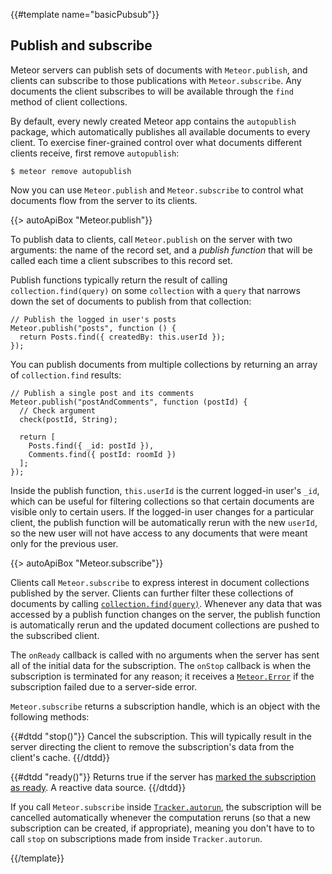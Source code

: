 {{#template name="basicPubsub"}}

<h2 id="pubsub"><span>Publish and subscribe</span></h2>

Meteor servers can publish sets of documents with `Meteor.publish`, and
clients can subscribe to those publications with `Meteor.subscribe`. Any
documents the client subscribes to will be available through the `find`
method of client collections.

By default, every newly created Meteor app contains the `autopublish`
package, which automatically publishes all available documents to every
client. To exercise finer-grained control over what documents different
clients receive, first remove `autopublish`:

```
$ meteor remove autopublish
```

Now you can use `Meteor.publish` and `Meteor.subscribe` to control what
documents flow from the server to its clients.

{{> autoApiBox "Meteor.publish"}}

To publish data to clients, call `Meteor.publish` on the server with two
arguments: the name of the record set, and a *publish function* that will
be called each time a client subscribes to this record set.

Publish functions typically return the result of calling
`collection.find(query)` on some `collection` with a `query` that narrows
down the set of documents to publish from that collection:

```
// Publish the logged in user's posts
Meteor.publish("posts", function () {
  return Posts.find({ createdBy: this.userId });
});
```

You can publish documents from multiple collections by returning an array
of `collection.find` results:

```
// Publish a single post and its comments
Meteor.publish("postAndComments", function (postId) {
  // Check argument
  check(postId, String);

  return [
    Posts.find({ _id: postId }),
    Comments.find({ postId: roomId })
  ];
});
```

Inside the publish function, `this.userId` is the current logged-in user's
`_id`, which can be useful for filtering collections so that certain
documents are visible only to certain users. If the logged-in user changes
for a particular client, the publish function will be automatically rerun
with the new `userId`, so the new user will not have access to any
documents that were meant only for the previous user.

{{> autoApiBox "Meteor.subscribe"}}

Clients call `Meteor.subscribe` to express interest in document
collections published by the server. Clients can further filter these
collections of documents by calling [`collection.find(query)`](#find).
Whenever any data that was accessed by a publish function changes on the
server, the publish function is automatically rerun and the updated
document collections are pushed to the subscribed client.

The `onReady` callback is called with no arguments when the server has sent all
of the initial data for the subscription. The `onStop` callback is when the
subscription is terminated for any reason; it receives a
[`Meteor.Error`](#meteor_error) if the subscription failed due to a server-side
error.

`Meteor.subscribe` returns a subscription handle, which is an object with the
following methods:

<dl class="callbacks">
{{#dtdd "stop()"}}
Cancel the subscription. This will typically result in the server directing the
client to remove the subscription's data from the client's cache.
{{/dtdd}}

{{#dtdd "ready()"}}
Returns true if the server has [marked the subscription as
ready](#publish_ready). A reactive data source.
{{/dtdd}}
</dl>

If you call `Meteor.subscribe` inside
[`Tracker.autorun`](#tracker_autorun), the subscription will be cancelled
automatically whenever the computation reruns (so that a new subscription
can be created, if appropriate), meaning you don't have to to call `stop`
on subscriptions made from inside `Tracker.autorun`.

{{/template}}
